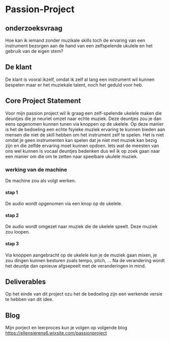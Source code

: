 # Passion-Project
## onderzoeksvraag
Hoe kan ik iemand zonder muzikale skills toch de ervaring van een instrument bezorgen aan de hand van een zelfspelende ukulele en het gebruik van de eigen stem?
## De klant
De klant is vooral ikzelf, omdat ik zelf al lang een instrument wil kunnen bespelen maar er het muziekale talent, noch het geduld voor heb.
## Core Project Statement
Voor mijn passion project wil ik graag een zelf-spelende ukelele maken die deuntjes die je neuriet omzet naar echte muziek. Deze deuntjes zou je dan eens opgenomen kunnen tunen via knoppen op de ukelele. Op deze manier is het de bedoeling een echte fsyieke muziek ervaring te kunnen bieden aan mensen die niet de skill hebben om het instrument zelf te spelen. Het is niet omdat je geen instrumenten kan spelen dat je niet met muziek kan bezig zijn en die zelfde ervaring moet kunnen opdoen. Iets wat de meesten van ons wel kunnen is vocaal deuntjes bedenken dus wil ik op zoek gaan naar een manier om die om te zetten naar speelbare ukulele muziek. 

### werking van de machine 
De machine zou als volgt werken. 
 #### stap 1
 De audio wordt opgenomen via een knop op de ukelele.
 
 #### stap 2
 De audio wordt omgezet naar muziek die de ukelele speelt. Deze muziek zou loopen.
 
 #### stap 3 
 Via knoppen aangebracht op de ukelele kun je de muziek gaan mixen, je zou dingen kunnen besturen zoals tempo, pitch, ...
 Na de verandering wordt het deuntje dan opnieuw afgsepeelt met de veranderingen in mind. 

## Deliverables
Op het einde van dit project ozu het de bedoeling zijn een werkende versie te hebben van dit idee.

## Blog
Mijn porject en leerproces kun je volgen op volgende blog
https://ellensierens6.wixsite.com/passionproject
